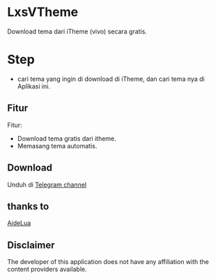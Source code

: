 # LxsVTheme
Download tema dari iTheme (vivo) secara gratis.

# Step
- cari tema yang ingin di download di iTheme, dan cari tema nya di Aplikasi ini.

## Fitur
Fitur:
* Download tema gratis dari itheme.
* Memasang tema automatis.

## Download
Unduh di [Telegram channel](https://t.me/vivothemelx49)

## thanks to
[AideLua](https://gitee.com/Jesse205/AideLua)



## Disclaimer
The developer of this application does not have any affiliation with the content providers available.
